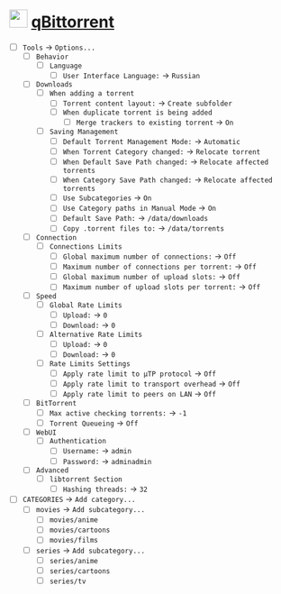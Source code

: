 # <img src="https://raw.githubusercontent.com/qbittorrent/qBittorrent/refs/heads/master/src/icons/qbittorrent-tray.svg" width="32"/> [qBittorrent](http://localhost:8080/)

- [ ] `Tools` -> `Options...`
  - [ ] `Behavior`
    - [ ] `Language`
      - [ ] `User Interface Language:` -> `Russian`
  - [ ] `Downloads`
    - [ ] `When adding a torrent`
      - [ ] `Torrent content layout:` -> `Create subfolder`
      - [ ] `When duplicate torrent is being added`
        - [ ] `Merge trackers to existing torrent` -> `On`
    - [ ] `Saving Management`
      - [ ] `Default Torrent Management Mode:` -> `Automatic`
      - [ ] `When Torrent Category changed:` -> `Relocate torrent`
      - [ ] `When Default Save Path changed:` -> `Relocate affected torrents`
      - [ ] `When Category Save Path changed:` -> `Relocate affected torrents`
      - [ ] `Use Subcategories` -> `On`
      - [ ] `Use Category paths in Manual Mode` -> `On`
      - [ ] `Default Save Path:` -> `/data/downloads`
      - [ ] `Copy .torrent files to:` -> `/data/torrents`
  - [ ] `Connection`
    - [ ] `Connections Limits`
      - [ ] `Global maximum number of connections:` -> `Off`
      - [ ] `Maximum number of connections per torrent:` -> `Off`
      - [ ] `Global maximum number of upload slots:` -> `Off`
      - [ ] `Maximum number of upload slots per torrent:` -> `Off`
  - [ ] `Speed`
    - [ ] `Global Rate Limits`
      - [ ] `Upload:` -> `0`
      - [ ] `Download:` -> `0`
    - [ ] `Alternative Rate Limits`
      - [ ] `Upload:` -> `0`
      - [ ] `Download:` -> `0`
    - [ ] `Rate Limits Settings`
      - [ ] `Apply rate limit to µTP protocol` -> `Off`
      - [ ] `Apply rate limit to transport overhead` -> `Off`
      - [ ] `Apply rate limit to peers on LAN` -> `Off`
  - [ ] `BitTorrent`
    - [ ] `Max active checking torrents:` -> `-1`
    - [ ] `Torrent Queueing` -> `Off`
  - [ ] `WebUI`
    - [ ] `Authentication`
      - [ ] `Username:` -> `admin`
      - [ ] `Password:` -> `adminadmin`
  - [ ] `Advanced`
    - [ ] `libtorrent Section`
      - [ ] `Hashing threads:` -> `32`
- [ ] `CATEGORIES` -> `Add category...`
  - [ ] `movies` -> `Add subcategory...`
    - [ ] `movies/anime`
    - [ ] `movies/cartoons`
    - [ ] `movies/films`
  - [ ] `series` -> `Add subcategory...`
    - [ ] `series/anime`
    - [ ] `series/cartoons`
    - [ ] `series/tv`
